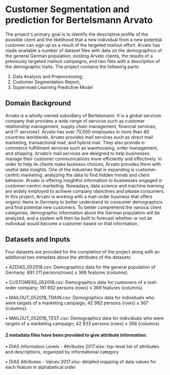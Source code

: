 
# Customer Segmentation and prediction for Bertelsmann Arvato

The project's primary goal is to identify the descriptive profile of the
possible client and the likelihood that a new individual from a new potential customer can sign up as a result of the targeted mailout effort.
Arvato has made available a number of dataset files with data on the demographics
of the general German population, existing Arvato clients, the results of a previously targeted
mailout campaigns, and two files with a description of the demographic traits.
The project contains the following parts:
1. Data Analysis and Preprocessing;
2. Customer Segmentation Report;
3. Supervised Learning Predictive Model

## Domain Background
Arvato is a wholly-owned subsidiary of Bertelsmann. It is a global services
company that provides a wide range of services such as customer relationship
management, supply chain management, financial services, and IT services1.
Arvato has over 70,000 employees in more than 40 countries worldwide.
Arvato provides mail services such as direct mail marketing, transactional mail,
and hybrid mail. They also provide e-commerce fulfillment services such as
warehousing, order management, and shipping. Arvato’s mail services are designed
to help businesses manage their customer communications more efficiently and
effectively.
In order to help its clients make business choices, Arvato provides them with
useful data insights. One of the industries that is expanding is customer-centric
marketing. analyzing the data to find hidden trends and client behavior. Arvato is
offering insightful information to businesses engaged in customer-centric
marketing. Nowadays, data science and machine learning are widely employed to
achieve company objectives and please consumers.
In this project, Arvato is working with a mail-order business that offers organic
items in Germany to better understand its consumer demographics and find
potential new customers. To better comprehend the various client categories,
demographic information about the German population will be analyzed, and a
system will then be built to forecast whether or not an individual would become a
customer based on that information.
## Datasets and Inputs
Four datasets are provided for the completion of the project along with an additional two
metadata about the attributes of the datasets.

• AZDIAS_052018.csv: Demographics data for the general population of Germany; 891 211 persons(rows) x 366 features (columns).

• CUSTOMERS_052018.csv: Demographics data for customers of a mail-order company; 191 652 persons (rows) x 369 features (columns).

• MAILOUT_052018_TRAIN.csv: Demographics data for individuals who were targets of a marketing campaign; 42 982 persons (rows) x 367 (columns).

• MAILOUT_052018_TEST.csv: Demographics data for individuals who were targets of a marketing campaign; 42 833 persons (rows) x 366
(columns).

#### 2 metadata files have been provided to give attribute information:

• DIAS Information Levels - Attributes 2017.xlsx: top-level list of attributes and descriptions, organized by informational category

• DIAS Attributes - Values 2017.xlsx: detailed mapping of data values for each
feature in alphabetical order

